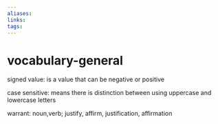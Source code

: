 ```yaml
---
aliases: 
links: 
tags: 
---
```

# vocabulary-general

signed value: is a value that can be negative or positive

case sensitive: means there is distinction between using uppercase and lowercase letters

warrant: noun,verb; justify, affirm, justification, affirmation

‍
